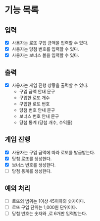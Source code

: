 # 기능 목록 

## 입력 
-[x] 사용자는 로또 구입 금액을 입력할 수 있다.
-[x] 사용자는 당첨 번호를 입력할 수 있다. 
-[x] 사용자는 보너스 볼을 입력할 수 있다.

## 출력 
-[x] 사용자는 게임 진행 상황을 출력할 수 있다. 
  - 구입 금액 안내 문구 
  - 구입한 로또 개수
  - 구입한 로또 번호 
  - 당첨 번호 안내 문구 
  - 보너스 번호 안내 문구
  - 당첨 통계 (당첨 개수, 수익률)

## 게임 진행
-[x] 사용자는 구입 금액에 따라 로또를 발급받는다.
-[x] 당첨 로또를 생성한다. 
-[x] 보너스 번호를 생성한다. 
-[ ] 당첨 통계를 생성한다.

## 예외 처리 
-[ ] 로또의 범위는 1이상 45이하의 숫자이다.
-[ ] 로또 구입 단위는 1,000원 단위이다.
-[ ] 당첨 번호는 숫자와 ,로 6개만 입력받는다. 
